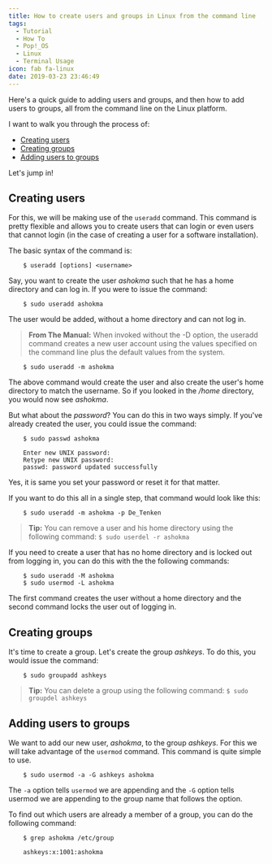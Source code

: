 ```yaml
---
title: How to create users and groups in Linux from the command line
tags:
  - Tutorial
  - How To
  - Pop!_OS
  - Linux
  - Terminal Usage
icon: fab fa-linux
date: 2019-03-23 23:46:49
---
```



Here's a quick guide to adding users and groups, and then how to add users to groups, all from the command line on the Linux platform.

I want to walk you through the process of:

 - [Creating users](#Creating-users)
 - [Creating groups](#Creating-groups)
 - [Adding users to groups](#Adding-users-to-groups)

Let's jump in!

## Creating users

For this, we will be making use of the `useradd` command. This command is pretty flexible and allows you to create users that can login or even users that cannot login (in the case of creating a user for a software installation).

The basic syntax of the command is:

```
    $ useradd [options] <username>
```

Say, you want to create the user *ashokma* such that he has a home directory and can log in. If you were to issue the command:

```
    $ sudo useradd ashokma
```
The user would be added, without a home directory and can not log in.

> **From The Manual:** When invoked without the -D option, the useradd command creates a new user account using the values specified on the command line plus the default values from the system.

```
    $ sudo useradd -m ashokma
```

The above command would create the user and also create the user's home directory to match the username. So if you looked in the */home* directory, you would now see *ashokma*.

But what about the *password*? You can do this in two ways simply. If you've already created the user, you could issue the command:

```
    $ sudo passwd ashokma

    Enter new UNIX password: 
    Retype new UNIX password: 
    passwd: password updated successfully
```
Yes, it is same you set your password or reset it for that matter.

If you want to do this all in a single step, that command would look like this:

```
    $ sudo useradd -m ashokma -p De_Tenken
```

> **Tip:** You can remove a user and his home directory using the following command:
> `$ sudo userdel -r ashokma`

If you need to create a user that has no home directory and is locked out from logging in, you can do this with the the following commands:

```
    $ sudo useradd -M ashokma 
    $ ​sudo usermod -L ashokma
```
The first command creates the user without a home directory and the second command locks the user out of logging in.

## Creating groups

It's time to create a group. Let's create the group *ashkeys*. To do this, you would issue the command:

```
    $ sudo groupadd ashkeys
```

> **Tip:** You can delete a group using the following command:
> `$ sudo groupdel ashkeys`

## Adding users to groups

We want to add our new user, *ashokma*, to the group *ashkeys*. For this we will take advantage of the `usermod` command. This command is quite simple to use.

```
    $ sudo usermod -a -G ashkeys ashokma
```

The `-a` option tells `usermod` we are appending and the `-G` option tells usermod we are appending to the group name that follows the option.

To find out which users are already a member of a group, you can do the following command:

```
    $ grep ashokma /etc/group
    
    ashkeys:x:1001:ashokma
```

